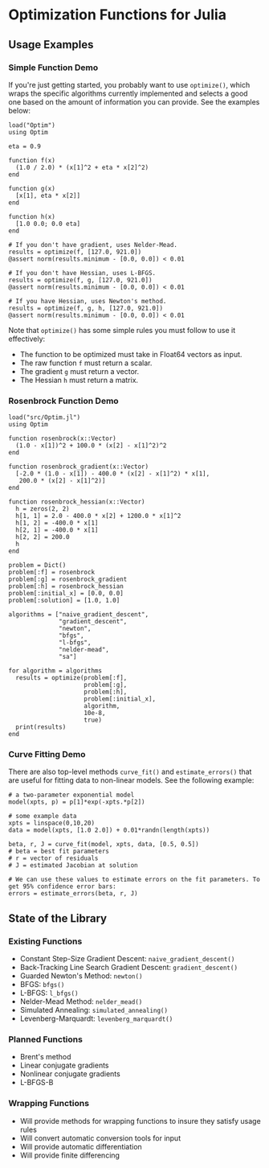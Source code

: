# Optimization Functions for Julia

## Usage Examples

### Simple Function Demo

If you're just getting started, you probably want to use `optimize()`, which wraps the specific algorithms currently implemented and selects a good one based on the amount of information you can provide. See the examples below:

    load("Optim")
    using Optim

    eta = 0.9

    function f(x)
      (1.0 / 2.0) * (x[1]^2 + eta * x[2]^2)
    end

    function g(x)
      [x[1], eta * x[2]]
    end

    function h(x)
      [1.0 0.0; 0.0 eta]
    end

    # If you don't have gradient, uses Nelder-Mead.
    results = optimize(f, [127.0, 921.0])
    @assert norm(results.minimum - [0.0, 0.0]) < 0.01

    # If you don't have Hessian, uses L-BFGS.
    results = optimize(f, g, [127.0, 921.0])
    @assert norm(results.minimum - [0.0, 0.0]) < 0.01

    # If you have Hessian, uses Newton's method.
    results = optimize(f, g, h, [127.0, 921.0])
    @assert norm(results.minimum - [0.0, 0.0]) < 0.01

Note that `optimize()` has some simple rules you must follow to use it effectively:

* The function to be optimized must take in Float64 vectors as input.
* The raw function `f` must return a scalar.
* The gradient `g` must return a vector.
* The Hessian `h` must return a matrix.

### Rosenbrock Function Demo

    load("src/Optim.jl")
    using Optim

    function rosenbrock(x::Vector)
      (1.0 - x[1])^2 + 100.0 * (x[2] - x[1]^2)^2
    end

    function rosenbrock_gradient(x::Vector)
      [-2.0 * (1.0 - x[1]) - 400.0 * (x[2] - x[1]^2) * x[1],
       200.0 * (x[2] - x[1]^2)]
    end

    function rosenbrock_hessian(x::Vector)
      h = zeros(2, 2)
      h[1, 1] = 2.0 - 400.0 * x[2] + 1200.0 * x[1]^2
      h[1, 2] = -400.0 * x[1]
      h[2, 1] = -400.0 * x[1]
      h[2, 2] = 200.0
      h
    end

    problem = Dict()
    problem[:f] = rosenbrock
    problem[:g] = rosenbrock_gradient
    problem[:h] = rosenbrock_hessian
    problem[:initial_x] = [0.0, 0.0]
    problem[:solution] = [1.0, 1.0]

    algorithms = ["naive_gradient_descent",
                  "gradient_descent",
                  "newton",
                  "bfgs",
                  "l-bfgs",
                  "nelder-mead",
                  "sa"]

    for algorithm = algorithms
      results = optimize(problem[:f],
                         problem[:g],
                         problem[:h],
                         problem[:initial_x],
                         algorithm,
                         10e-8,
                         true)
      print(results)
    end

### Curve Fitting Demo

There are also top-level methods `curve_fit()` and `estimate_errors()` that are useful for fitting data to non-linear models. See the following example:

    # a two-parameter exponential model
    model(xpts, p) = p[1]*exp(-xpts.*p[2])
    
    # some example data
    xpts = linspace(0,10,20)
    data = model(xpts, [1.0 2.0]) + 0.01*randn(length(xpts))
    
    beta, r, J = curve_fit(model, xpts, data, [0.5, 0.5])
	# beta = best fit parameters
	# r = vector of residuals
	# J = estimated Jacobian at solution
    
    # We can use these values to estimate errors on the fit parameters. To get 95% confidence error bars:
    errors = estimate_errors(beta, r, J)

## State of the Library

### Existing Functions
* Constant Step-Size Gradient Descent: `naive_gradient_descent()`
* Back-Tracking Line Search Gradient Descent: `gradient_descent()`
* Guarded Newton's Method: `newton()`
* BFGS: `bfgs()`
* L-BFGS: `l_bfgs()`
* Nelder-Mead Method: `nelder_mead()`
* Simulated Annealing: `simulated_annealing()`
* Levenberg-Marquardt: `levenberg_marquardt()`

### Planned Functions
* Brent's method
* Linear conjugate gradients
* Nonlinear conjugate gradients
* L-BFGS-B

### Wrapping Functions
* Will provide methods for wrapping functions to insure they satisfy usage rules
* Will convert automatic conversion tools for input
* Will provide automatic differentiation
* Will provide finite differencing
